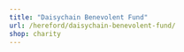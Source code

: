 ```yaml
---
title: "Daisychain Benevolent Fund"
url: /hereford/daisychain-benevolent-fund/
shop: charity
---
```


